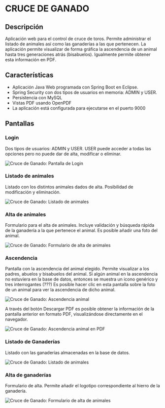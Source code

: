 # CRUCE DE GANADO

## Descripción

Aplicación web para el control de cruce de toros. Permite administrar el listado de animales así como las ganaderías a las que pertenecen. La aplicación permite visualizar de forma gráfica la ascendencia de un animal hasta tres generaciones atrás (bisabuelos). Igualmente permite obtener esta información en PDF.

## Características

- Aplicación Java Web programada con Spring Boot en Eclipse.
- Spring Security con dos tipos de usuarios en memoria: ADMIN y USER.
- Persistencia con MySQL
- Vistas PDF usando OpenPDF
- La aplicación está configurada para ejecutarse en el puerto 9000

## Pantallas

### Login

Dos tipos de usuarios: ADMIN y USER. USER puede acceder a todas las opciones pero no puede dar de alta, modificar o eliminar.


![Cruce de Ganado: Pantalla de Login](https://ejerciciosmesa.com/images/cruce-ganado/login.png)


### Listado de animales

Listado con los distintos animales dados de alta. Posibilidad de modificación y eliminación.

![Cruce de Ganado: Listado de animales](https://ejerciciosmesa.com/images/cruce-ganado/listado_animal.png)


### Alta de animales

Formulario para el alta de animales. Incluye validación y búsqueda rápida de la ganadería a la que pertenece el animal. Es posible añadir una foto del animal.


![Cruce de Ganado: Formulario de alta de animales](https://ejerciciosmesa.com/images/cruce-ganado/alta_animal.png)


### Ascendencia

Pantalla con la ascendencia del animal elegido. Permite visualizar a los padres, abuelos y bisabuelos del animal.
Si algún animal en la ascendencia no estuviera en la base de datos, entonces se muestra un icono genérico y tres interrogantes (???)
Es posible hacer clic en esta pantalla sobre la foto de un animal para ver la ascendencia de dicho animal.


![Cruce de Ganado: Ascendencia animal](https://ejerciciosmesa.com/images/cruce-ganado/ascendencia.png)


A través del botón Descargar PDF es posible obtener la información de la pantalla anterior en formato PDF, visualizándose directamente en el navegador.

![Cruce de Ganado: Ascendencia animal en PDF](https://ejerciciosmesa.com/images/cruce-ganado/ascendencia_pdf.png)

### Listado de Ganaderías

Listado con las ganaderías almacenadas en la base de datos.

![Cruce de Ganado: Listado de animales](https://ejerciciosmesa.com/images/cruce-ganado/listado_ganaderias.png)

### Alta de ganaderías

Formulario de alta. Permite añadir el logotipo correspondiente al hierro de la ganadería.

![Cruce de Ganado: Formulario de alta de animales](https://ejerciciosmesa.com/images/cruce-ganado/alta_ganaderia.png)


